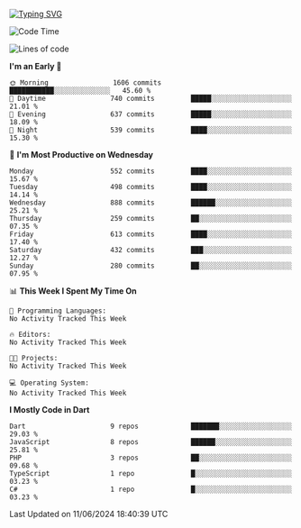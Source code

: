 
<a href="https://git.io/typing-svg"><img src="https://readme-typing-svg.demolab.com?font=Source+Code+Pro&pause=1000&random=false&width=435&lines=Hey+%F0%9F%A5%B6+iam+Yaskraz" alt="Typing SVG" /></a>
<!--START_SECTION:waka-->
![Code Time](http://img.shields.io/badge/Code%20Time-270%20hrs%2045%20mins-blue)

![Lines of code](https://img.shields.io/badge/From%20Hello%20World%20I%27ve%20Written-1.5%20million%20lines%20of%20code-blue)

**I'm an Early 🐤** 

```text
🌞 Morning                1606 commits        ███████████░░░░░░░░░░░░░░   45.60 % 
🌆 Daytime                740 commits         █████░░░░░░░░░░░░░░░░░░░░   21.01 % 
🌃 Evening                637 commits         █████░░░░░░░░░░░░░░░░░░░░   18.09 % 
🌙 Night                  539 commits         ████░░░░░░░░░░░░░░░░░░░░░   15.30 % 
```
📅 **I'm Most Productive on Wednesday** 

```text
Monday                   552 commits         ████░░░░░░░░░░░░░░░░░░░░░   15.67 % 
Tuesday                  498 commits         ████░░░░░░░░░░░░░░░░░░░░░   14.14 % 
Wednesday                888 commits         ██████░░░░░░░░░░░░░░░░░░░   25.21 % 
Thursday                 259 commits         ██░░░░░░░░░░░░░░░░░░░░░░░   07.35 % 
Friday                   613 commits         ████░░░░░░░░░░░░░░░░░░░░░   17.40 % 
Saturday                 432 commits         ███░░░░░░░░░░░░░░░░░░░░░░   12.27 % 
Sunday                   280 commits         ██░░░░░░░░░░░░░░░░░░░░░░░   07.95 % 
```


📊 **This Week I Spent My Time On** 

```text
💬 Programming Languages: 
No Activity Tracked This Week

🔥 Editors: 
No Activity Tracked This Week

🐱‍💻 Projects: 
No Activity Tracked This Week

💻 Operating System: 
No Activity Tracked This Week
```

**I Mostly Code in Dart** 

```text
Dart                     9 repos             ███████░░░░░░░░░░░░░░░░░░   29.03 % 
JavaScript               8 repos             ██████░░░░░░░░░░░░░░░░░░░   25.81 % 
PHP                      3 repos             ██░░░░░░░░░░░░░░░░░░░░░░░   09.68 % 
TypeScript               1 repo              █░░░░░░░░░░░░░░░░░░░░░░░░   03.23 % 
C#                       1 repo              █░░░░░░░░░░░░░░░░░░░░░░░░   03.23 % 
```




 Last Updated on 11/06/2024 18:40:39 UTC
<!--END_SECTION:waka-->
